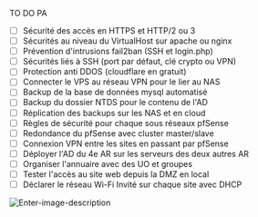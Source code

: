 
TO DO PA

 - [ ] Sécurité des accès en HTTPS et HTTP/2 ou 3
 - [ ] Sécurités au niveau du VirtualHost sur apache ou nginx
 - [ ] Prévention d'intrusions fail2ban (SSH et login.php)
 - [ ] Sécurités liés à SSH (port par défaut, clé crypto ou VPN) 
 - [ ] Protection anti DDOS (cloudflare en gratuit)
 - [ ] Connecter le VPS au réseau VPN pour le lier au NAS
 - [ ] Backup de la base de données mysql automatisé
 - [ ] Backup du dossier NTDS pour le contenu de l'AD
 - [ ] Réplication des backups sur les NAS et en cloud
 - [ ] Règles de sécurité pour chaque sous réseaux pfSense
 - [ ] Redondance du pfSense avec cluster master/slave
 - [ ] Connexion VPN entre les sites en passant par pfSense
 - [ ] Déployer l'AD du 4e AR sur les serveurs des deux autres AR
 - [ ] Organiser l'annuaire avec des UO et groupes
 - [ ] Tester l'accès au site web depuis la DMZ en local	
 - [ ] Déclarer le réseau Wi-Fi Invité sur chaque site avec DHCP

![Enter-image-description](/imgs/2023-06-23/QNM0CIRvg7b1oJxH.png)
